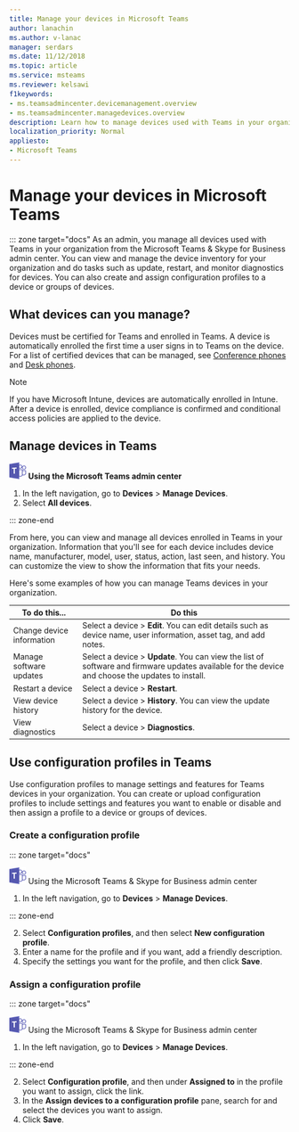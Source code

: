 ```yaml
---
title: Manage your devices in Microsoft Teams
author: lanachin
ms.author: v-lanac
manager: serdars
ms.date: 11/12/2018
ms.topic: article
ms.service: msteams
ms.reviewer: kelsawi
f1keywords: 
- ms.teamsadmincenter.devicemanagement.overview
- ms.teamsadmincenter.managedevices.overview
description: Learn how to manage devices used with Teams in your organization. 
localization_priority: Normal
appliesto: 
- Microsoft Teams
---
```


# Manage your devices in Microsoft Teams

::: zone target="docs"
As an admin, you manage all devices used with Teams in your organization from the Microsoft Teams & Skype for Business admin center. You can view and manage the device inventory for your organization and do tasks such as update, restart, and monitor diagnostics for devices. You can also create and assign configuration profiles to a device or groups of devices. 

## What devices can you manage?
Devices must be certified for Teams and enrolled in Teams. A device is automatically enrolled the first time a user signs in to Teams on the device. For a list of certified devices that can be managed, see [Conference phones](https://products.office.com/en-us/microsoft-teams/across-devices/devices/category?devicetype=16) and [Desk phones](https://products.office.com/en-us/microsoft-teams/across-devices/devices/category?devicetype=34).

> [!NOTE]
> If you have Microsoft Intune, devices are automatically enrolled in Intune. After a device is enrolled, device compliance is confirmed and conditional access policies are applied to the device. 

## Manage devices in Teams

![teams-logo-30x30.png](media/teams-logo-30x30.png) **Using the Microsoft Teams admin center**

1. In the left navigation, go to **Devices** > **Manage Devices**.
2. Select **All devices**.  

::: zone-end

 From here, you can view and manage all devices enrolled in Teams in your organization. Information that you'll see for each device includes device name, manufacturer, model, user, status, action, last seen, and history. You can customize the view to show the information that fits your needs.

 Here's some examples of how you can manage Teams devices in your organization.  
    
|To do this...  |Do this |
|---------|---------|
|Change device information   | Select a device > **Edit**. You can edit details such as device name, user information, asset tag, and add notes.     |
|Manage software updates   |Select a device > **Update**. You can view the list of software and firmware updates available for the device and choose the updates to install.    |
|Restart a device   |Select a device > **Restart**.          |
|View device history  | Select a device > **History**. You can view the update history for the device.     |
|View diagnostics  | Select a device > **Diagnostics**.        |

## Use configuration profiles in Teams

Use configuration profiles to manage settings and features for Teams devices in your organization. You can create or upload configuration profiles to include settings and features you want to enable or disable and then assign a profile to a device or groups of devices. 

### Create a configuration profile

::: zone target="docs"

![teams-logo-30x30.png](media/teams-logo-30x30.png) Using the Microsoft Teams & Skype for Business admin center

1. In the left navigation, go to **Devices** > **Manage Devices**.

::: zone-end

2. Select **Configuration profiles**, and then select **New configuration profile**.
3. Enter a name for the profile and if you want, add a friendly description.
4. Specify the settings you want for the profile, and then click **Save**.

### Assign a configuration profile

::: zone target="docs"

![teams-logo-30x30.png](media/teams-logo-30x30.png) Using the Microsoft Teams & Skype for Business admin center

1. In the left navigation, go to **Devices** > **Manage Devices**.

::: zone-end

2. Select **Configuration profile**, and then under **Assigned to** in the profile you want to assign, click the link.  
3. In the **Assign devices to a configuration profile** pane, search for and select the devices you want to assign.
4. Click **Save**.
